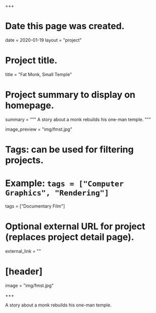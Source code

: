 +++
# Date this page was created.
date = 2020-01-19
layout = "project"

# Project title.
title = "Fat Monk, Small Temple"

# Project summary to display on homepage.
summary = """
 A story about a monk rebuilds his one-man temple.
 """
 
image_preview = "img/fmst.jpg"

# Tags: can be used for filtering projects.
# Example: `tags = ["Computer Graphics", "Rendering"]`
tags = ["Documentary Film"]

# Optional external URL for project (replaces project detail page).
external_link = ""

# [header]
image = "img/fmst.jpg"

+++

A story about a monk rebuilds his one-man temple.